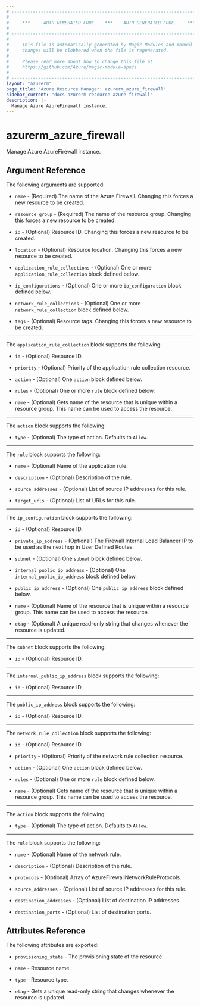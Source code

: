 ```yaml
---
# ----------------------------------------------------------------------------
#
#     ***     AUTO GENERATED CODE    ***    AUTO GENERATED CODE     ***
#
# ----------------------------------------------------------------------------
#
#     This file is automatically generated by Magic Modules and manual
#     changes will be clobbered when the file is regenerated.
#
#     Please read more about how to change this file at
#     https://github.com/Azure/magic-module-specs
#
# ----------------------------------------------------------------------------
layout: "azurerm"
page_title: "Azure Resource Manager: azurerm_azure_firewall"
sidebar_current: "docs-azurerm-resource-azure-firewall"
description: |-
  Manage Azure AzureFirewall instance.
---
```


# azurerm_azure_firewall

Manage Azure AzureFirewall instance.


## Argument Reference

The following arguments are supported:

* `name` - (Required) The name of the Azure Firewall. Changing this forces a new resource to be created.

* `resource_group` - (Required) The name of the resource group. Changing this forces a new resource to be created.

* `id` - (Optional) Resource ID. Changing this forces a new resource to be created.

* `location` - (Optional) Resource location. Changing this forces a new resource to be created.

* `application_rule_collections` - (Optional) One or more `application_rule_collection` block defined below.

* `ip_configurations` - (Optional) One or more `ip_configuration` block defined below.

* `network_rule_collections` - (Optional) One or more `network_rule_collection` block defined below.

* `tags` - (Optional) Resource tags. Changing this forces a new resource to be created.

---

The `application_rule_collection` block supports the following:

* `id` - (Optional) Resource ID.

* `priority` - (Optional) Priority of the application rule collection resource.

* `action` - (Optional) One `action` block defined below.

* `rules` - (Optional) One or more `rule` block defined below.

* `name` - (Optional) Gets name of the resource that is unique within a resource group. This name can be used to access the resource.


---

The `action` block supports the following:

* `type` - (Optional) The type of action. Defaults to `Allow`.

---

The `rule` block supports the following:

* `name` - (Optional) Name of the application rule.

* `description` - (Optional) Description of the rule.

* `source_addresses` - (Optional) List of source IP addresses for this rule.

* `target_urls` - (Optional) List of URLs for this rule.

---

The `ip_configuration` block supports the following:

* `id` - (Optional) Resource ID.

* `private_ip_address` - (Optional) The Firewall Internal Load Balancer IP to be used as the next hop in User Defined Routes.

* `subnet` - (Optional) One `subnet` block defined below.

* `internal_public_ip_address` - (Optional) One `internal_public_ip_address` block defined below.

* `public_ip_address` - (Optional) One `public_ip_address` block defined below.

* `name` - (Optional) Name of the resource that is unique within a resource group. This name can be used to access the resource.

* `etag` - (Optional) A unique read-only string that changes whenever the resource is updated.


---

The `subnet` block supports the following:

* `id` - (Optional) Resource ID.

---

The `internal_public_ip_address` block supports the following:

* `id` - (Optional) Resource ID.

---

The `public_ip_address` block supports the following:

* `id` - (Optional) Resource ID.

---

The `network_rule_collection` block supports the following:

* `id` - (Optional) Resource ID.

* `priority` - (Optional) Priority of the network rule collection resource.

* `action` - (Optional) One `action` block defined below.

* `rules` - (Optional) One or more `rule` block defined below.

* `name` - (Optional) Gets name of the resource that is unique within a resource group. This name can be used to access the resource.


---

The `action` block supports the following:

* `type` - (Optional) The type of action. Defaults to `Allow`.

---

The `rule` block supports the following:

* `name` - (Optional) Name of the network rule.

* `description` - (Optional) Description of the rule.

* `protocols` - (Optional) Array of AzureFirewallNetworkRuleProtocols.

* `source_addresses` - (Optional) List of source IP addresses for this rule.

* `destination_addresses` - (Optional) List of destination IP addresses.

* `destination_ports` - (Optional) List of destination ports.

## Attributes Reference

The following attributes are exported:

* `provisioning_state` - The provisioning state of the resource.

* `name` - Resource name.

* `type` - Resource type.

* `etag` - Gets a unique read-only string that changes whenever the resource is updated.
